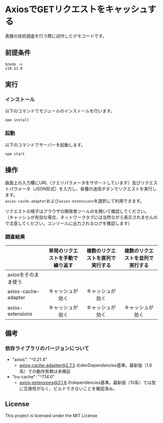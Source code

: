 # AxiosでGETリクエストをキャッシュする

表題の技術調査を行う際に試作したデモコードです。

## 前提条件
```
$node -v
v18.13.0
```

## 実行
### インストール
以下のコマンドでモジュールのインストールを行います。
```
npm install
```

### 起動
以下のコマンドでサーバーを起動します。
```
npm start
```

## 操作
画面上の入力欄にURL（クエリパラメータをサポートしています）及びリクエストパラメータ（JSON形式）を入力し、各種の送信ボタンでリクエストを実行します。<br/>
```axios-cache-adapter```および```axios-extensions```を選択して利用できます。

リクエストの様子はブラウザの開発者ツールのを開いて確認してください。<br/>
（キャッシュが有効な場合、ネットワークタブには当然ながら表示されませんので注意してください。コンソールに出力されるログを確認します）

### 調査結果
|                     | 単発のリクエストを手動で繰り返す | 複数のリクエストを直列で実行する | 複数のリクエストを並列で実行する |
| ------------------- | :------------------------------: | :------------------------------: | :------------------------------: |
| axiosをそのまま使う |                                  |                                  |                                  |
| axios-cache-adapter | キャッシュが効く                 | キャッシュが効く                 |                                  |
| axios-extensions    | キャッシュが効く                 | キャッシュが効く                 | キャッシュが効く                 |



## 備考
### 依存ライブラリのバージョンについて
- "axios": "^0.21.4"
  - axios-cache-adapter@2.7.3 のdevDependencies基準。最新版（1.6系）での動作有無は未検証
- "lru-cache": "^7.14.0"
  - axios-extensions@3.1.6 のdependencies基準。最新版（10系）では型に互換性がなく、ビルドできないことを確認済み。

## License

This project is licensed under the MIT License
